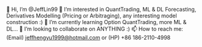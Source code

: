 👋 Hi, I’m @JeffLin99
👀 I’m interested in QuantTrading, ML & DL Forecasting, Derivatives Modelling (Pricing or Arbitraging), any interesting model construction :)
🌱 I’m currently learning Option QuantTrading, more ML & DL...
💞️ I’m looking to collaborate on ANYTHING :)
📫 How to reach me: (Email) jeffhengyu1999@hotmail.com or (HP) +86 186-2110-4998
